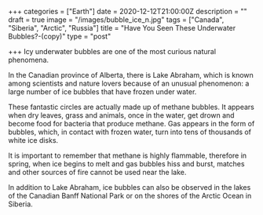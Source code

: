 +++
categories = ["Earth"]
date = 2020-12-12T21:00:00Z
description = ""
draft = true
image = "/images/bubble_ice_n.jpg"
tags = ["Canada", "Siberia", "Arctic", "Russia"]
title = "Have You Seen These Underwater Bubbles?-(copy)"
type = "post"

+++
Icy underwater bubbles are one of the most curious natural phenomena.

In the Canadian province of Alberta, there is Lake Abraham, which is known among scientists and nature lovers because of an unusual phenomenon: a large number of ice bubbles that have frozen under water.

These fantastic circles are actually made up of methane bubbles. It appears when dry leaves, grass and animals, once in the water, get drown and become food for bacteria that produce methane. Gas appears in the form of bubbles, which, in contact with frozen water, turn into tens of thousands of white ice disks.

It is important to remember that methane is highly flammable, therefore in spring, when ice begins to melt and gas bubbles hiss and burst, matches and other sources of fire cannot be used near the lake.

In addition to Lake Abraham, ice bubbles can also be observed in the lakes of the Canadian Banff National Park or on the shores of the Arctic Ocean in Siberia.